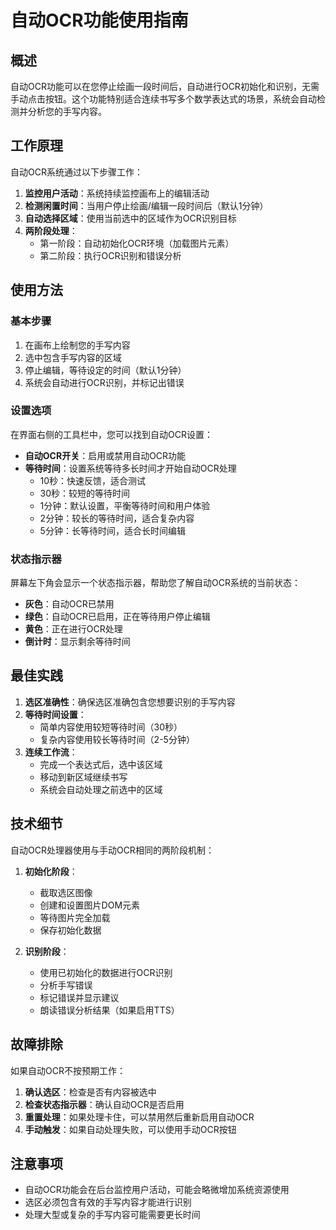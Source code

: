# 自动OCR功能使用指南

## 概述

自动OCR功能可以在您停止绘画一段时间后，自动进行OCR初始化和识别，无需手动点击按钮。这个功能特别适合连续书写多个数学表达式的场景，系统会自动检测并分析您的手写内容。

## 工作原理

自动OCR系统通过以下步骤工作：

1. **监控用户活动**：系统持续监控画布上的编辑活动
2. **检测闲置时间**：当用户停止绘画/编辑一段时间后（默认1分钟）
3. **自动选择区域**：使用当前选中的区域作为OCR识别目标
4. **两阶段处理**：
   - 第一阶段：自动初始化OCR环境（加载图片元素）
   - 第二阶段：执行OCR识别和错误分析

## 使用方法

### 基本步骤

1. 在画布上绘制您的手写内容
2. 选中包含手写内容的区域
3. 停止编辑，等待设定的时间（默认1分钟）
4. 系统会自动进行OCR识别，并标记出错误

### 设置选项

在界面右侧的工具栏中，您可以找到自动OCR设置：

- **自动OCR开关**：启用或禁用自动OCR功能
- **等待时间**：设置系统等待多长时间才开始自动OCR处理
  - 10秒：快速反馈，适合测试
  - 30秒：较短的等待时间
  - 1分钟：默认设置，平衡等待时间和用户体验
  - 2分钟：较长的等待时间，适合复杂内容
  - 5分钟：长等待时间，适合长时间编辑

### 状态指示器

屏幕左下角会显示一个状态指示器，帮助您了解自动OCR系统的当前状态：

- **灰色**：自动OCR已禁用
- **绿色**：自动OCR已启用，正在等待用户停止编辑
- **黄色**：正在进行OCR处理
- **倒计时**：显示剩余等待时间

## 最佳实践

1. **选区准确性**：确保选区准确包含您想要识别的手写内容
2. **等待时间设置**：
   - 简单内容使用较短等待时间（30秒）
   - 复杂内容使用较长等待时间（2-5分钟）
3. **连续工作流**：
   - 完成一个表达式后，选中该区域
   - 移动到新区域继续书写
   - 系统会自动处理之前选中的区域

## 技术细节

自动OCR处理器使用与手动OCR相同的两阶段机制：

1. **初始化阶段**：
   - 截取选区图像
   - 创建和设置图片DOM元素
   - 等待图片完全加载
   - 保存初始化数据

2. **识别阶段**：
   - 使用已初始化的数据进行OCR识别
   - 分析手写错误
   - 标记错误并显示建议
   - 朗读错误分析结果（如果启用TTS）

## 故障排除

如果自动OCR不按预期工作：

1. **确认选区**：检查是否有内容被选中
2. **检查状态指示器**：确认自动OCR是否启用
3. **重置处理**：如果处理卡住，可以禁用然后重新启用自动OCR
4. **手动触发**：如果自动处理失败，可以使用手动OCR按钮

## 注意事项

- 自动OCR功能会在后台监控用户活动，可能会略微增加系统资源使用
- 选区必须包含有效的手写内容才能进行识别
- 处理大型或复杂的手写内容可能需要更长时间 